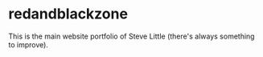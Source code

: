 # redandblackzone
This is the main website portfolio of Steve Little (there's always something to improve).

